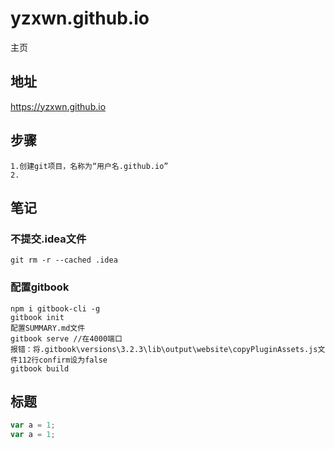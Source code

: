 # yzxwn.github.io
主页

## 地址
https://yzxwn.github.io

## 步骤
    1.创建git项目，名称为“用户名.github.io”
    2.

## 笔记
### 不提交.idea文件
`
git rm -r --cached .idea
`
### 配置gitbook
```
npm i gitbook-cli -g
gitbook init
配置SUMMARY.md文件
gitbook serve //在4000端口
报错：将.gitbook\versions\3.2.3\lib\output\website\copyPluginAssets.js文件112行confirm设为false
gitbook build
```

标题
---
```js
var a = 1;
var a = 1;
```